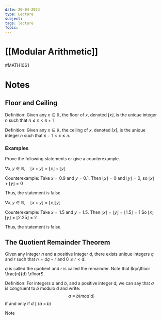 ```yaml
---
date: 20-04-2023
type: Lecture
subject: 
tags: lecture
Topic:
---
```

# [[Modular Arithmetic]]
#MATH1061
# Notes

## Floor and Ceiling

Definition: Given any $x \in \mathbb{R}$, the floor of $x$, denoted $\lfloor x \rfloor$, is the unique integer $n$ such that $n \leq x < n+1$

Definition: Given any $x \in \mathbb{R}$, the ceiling of $x$, denoted $\lceil x \rceil$, is the unique integer $n$ such that $n-1<x\leq n$.

### Examples

Prove the following statements or give a counterexample.

$\forall x,y \in \mathbb{R}, \quad \lfloor x+y \rfloor= \lfloor x \rfloor + \lfloor y \rfloor$

Counterexample: Take $x=0.9$ and $y=0.1$.
Then $\lfloor x \rfloor=0$ and $\lfloor y \rfloor=0$, so $\lfloor x \rfloor + \lfloor y \rfloor =0$

Thus, the statement is false.

$\forall x,y \in \mathbb{R}, \quad \lfloor x+y \rfloor= \lfloor x \rfloor \lfloor y \rfloor$

Counterexample: Take $x=1.5$ and $y=1.5$.
Then $\lfloor x \rfloor = \lfloor y \rfloor = \lfloor 1.5 \rfloor = 1$ 
So $\lfloor x \rfloor \lfloor y \rfloor =\lfloor 2.25 \rfloor =2$

Thus, the statement is false. 

## The Quotient Remainder Theorem

Given any integer $n$ and a positive integer $d$, there exists unique integers $q$ and $r$ such that $n = dq+r$ and $0\leq r<d$.

$q$ is called the quotient and $r$ is called the remainder. 
Note that $q=\lfloor \frac{n}{d} \rfloor$


Definition: For integers $a$ and $b$, and a positive integer $d$, we can say that $a$ is congruent to $b$ modulo $d$ and write:
$$
a \equiv b (mod \ d)
$$
if and only if $d \mid (a \times b)$

> [!note]
> 












